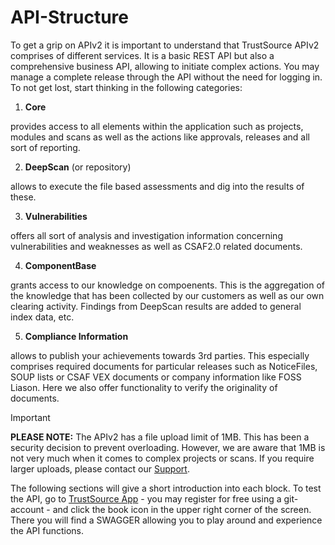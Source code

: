 # API-Structure

To get a grip on APIv2 it is important to understand that TrustSource APIv2 comprises of different services. It is a basic REST API but also a comprehensive business API, allowing to initiate complex actions. You may manage a complete release through the API without the need for logging in. To not get lost, start thinking in the following categories:

1. **Core**

provides access to all elements within the application such as projects, modules and scans as well as the actions like approvals, releases and all sort of reporting.

2. **DeepScan** (or repository)

allows to execute the file based assessments and dig into the results of these.

3. **Vulnerabilities**

offers all sort of analysis and investigation information concerning vulnerabilities and weaknesses as well as CSAF2.0 related documents.

4. **ComponentBase**

grants access to our knowledge on compoenents. This is the aggregation of the knowledge that has been collected by our customers as well as our own clearing activity. Findings from DeepScan results are added to general index data, etc. 

5. **Compliance Information**

allows to publish your achievements towards 3rd parties. This especially comprises required documents for particular releases such as NoticeFiles, SOUP lists or CSAF VEX documents or company information like FOSS Liason. Here we also offer functionality to verify the originality of documents.

> [!IMPORTANT]
>
> **PLEASE NOTE:** The APIv2 has a file upload limit of 1MB. This has been a security decision to prevent overloading. However, we are aware that 1MB is not very much when it comes to complex projects or scans. If you require larger uploads, please contact our [Support](mailto:support@trustsource.io).

The following sections will give a short introduction into each block. To test the API, go to [TrustSource App](https://app.trustsource.io) - you may register for free using a git-account - and click the book icon in the upper right corner of the screen. There you will find a SWAGGER allowing you to play around and experience the API functions. 
